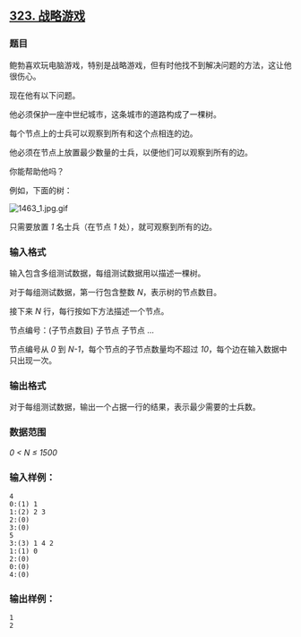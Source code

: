 ## [323. 战略游戏](https://www.acwing.com/problem/content/325/)

### 题目

鲍勃喜欢玩电脑游戏，特别是战略游戏，但有时他找不到解决问题的方法，这让他很伤心。

现在他有以下问题。

他必须保护一座中世纪城市，这条城市的道路构成了一棵树。

每个节点上的士兵可以观察到所有和这个点相连的边。

他必须在节点上放置最少数量的士兵，以便他们可以观察到所有的边。

你能帮助他吗？

例如，下面的树：

 ![1463_1.jpg.gif](/media/article/image/2019/02/05/19_0f47f44029-1463_1.jpg.gif)

只需要放置 *1* 名士兵（在节点 *1* 处），就可观察到所有的边。

### 输入格式

输入包含多组测试数据，每组测试数据用以描述一棵树。

对于每组测试数据，第一行包含整数 *N*，表示树的节点数目。

接下来 *N* 行，每行按如下方法描述一个节点。

节点编号：(子节点数目) 子节点 子节点 …

节点编号从 *0* 到 *N-1*，每个节点的子节点数量均不超过 *10*，每个边在输入数据中只出现一次。

### 输出格式

对于每组测试数据，输出一个占据一行的结果，表示最少需要的士兵数。

### 数据范围

*0 < N ≤ 1500*

### 输入样例：

```
4
0:(1) 1
1:(2) 2 3
2:(0)
3:(0)
5
3:(3) 1 4 2
1:(1) 0
2:(0)
0:(0)
4:(0)
```

### 输出样例：

```
1
2
```

